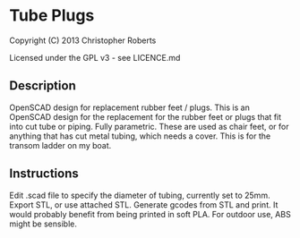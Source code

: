Tube Plugs
==========

Copyright (C) 2013 Christopher Roberts

Licensed under the GPL v3 - see LICENCE.md

Description
-----------
OpenSCAD design for replacement rubber feet / plugs.
This is an OpenSCAD design for the replacement for the rubber feet or plugs that fit into cut tube or piping.
Fully parametric.
These are used as chair feet, or for anything that has cut metal tubing, which needs a cover.
This is for the transom ladder on my boat.

Instructions
------------
Edit .scad file to specify the diameter of tubing, currently set to 25mm. Export STL, or use attached STL. Generate gcodes from STL and print.
It would probably benefit from being printed in soft PLA. For outdoor use, ABS might be sensible.
